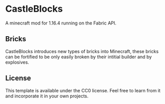 # CastleBlocks
A minecraft mod for 1.16.4 running on the Fabric API.
## Bricks

CastleBlocks introduces new types of bricks into Minecraft, these bricks can be fortified to be only easily broken by their intitial builder and by explosives.

## License

This template is available under the CC0 license. Feel free to learn from it and incorporate it in your own projects.
